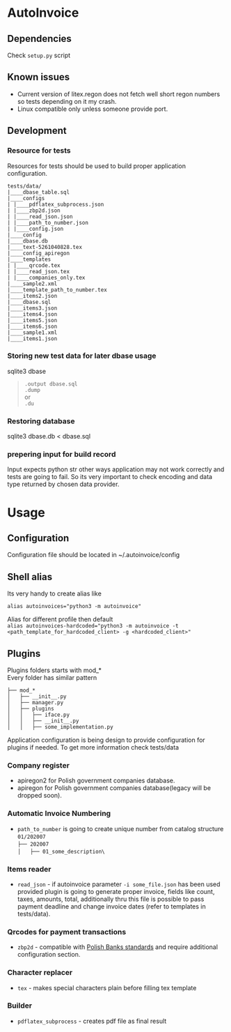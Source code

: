 AutoInvoice
====================

Dependencies
--------------------

Check ```setup.py``` script

Known issues
--------------------
- Current version of litex.regon does not fetch well short regon numbers so tests depending on it my crash.
- Linux compatible only unless someone provide port.

Development
--------------------

### Resource for tests
Resources for tests should be used to build proper application configuration.
```
tests/data/
|____dbase_table.sql
|____configs
| |____pdflatex_subprocess.json
| |____zbp2d.json
| |____read_json.json
| |____path_to_number.json
| |____config.json
|____config
|____dbase.db
|____text-5261040828.tex
|____config_apiregon
|____templates
| |____qrcode.tex
| |____read_json.tex
| |____companies_only.tex
|____sample2.xml
|____template_path_to_number.tex
|____items2.json
|____dbase.sql
|____items3.json
|____items4.json
|____items5.json
|____items6.json
|____sample1.xml
|____items1.json
```

### Storing new test data for later dbase usage
sqlite3 dbase  
>``.output dbase.sql``  
>``.dump``  
or  
>``.du``

### Restoring database
sqlite3 dbase.db < dbase.sql

### prepering input for build record
Input expects python str other ways application may not work correctly and tests are going to fail.
So its very important to check encoding and data type returned by chosen data provider.

Usage
===========

 Configuration
-----------
Configuration file should be located in ~/.autoinvoice/config

Shell alias
-----------
Its very handy to create alias like

``alias autoinvoices="python3 -m autoinvoice"``

Alias for different profile then default\
``alias autoinvoices-hardcoded="python3 -m autoinvoice -t <path_template_for_hardcoded_client> -g <hardcoded_client>"``

Plugins
-----------
Plugins folders starts with mod_*\
Every folder has similar pattern
```
├── mod_*
│   ├── __init__.py
│   ├── manager.py
│   ├── plugins
│   │   ├── iface.py
│   │   ├── __init__.py
│   │   ├── some_implementation.py
```
Application configuration is being design to provide configuration for plugins if needed. To get more information check tests/data

### Company register

- apiregon2 for Polish government companies database.
- apiregon for Polish government companies database(legacy will be dropped soon).

### Automatic Invoice Numbering

- ```path_to_number``` is going to create unique number from catalog structure ```01/202007``` \
```├── 202007```\
```│   ├── 01_some_description\```

### Items reader

- ```read_json``` - if autoinvoice parameter ```-i some_file.json``` has been used provided plugin is going to generate proper invoice,
fields like count, taxes, amounts, total, additionally thru this file is possible to pass payment deadline and change
  invoice dates (refer to templates in tests/data).

### Qrcodes for payment transactions

- ```zbp2d``` - compatible with [Polish Banks standards](https://zbp.pl/public/repozytorium/dla_bankow/rady_i_komitety/bankowosc_elektroczniczna/rada_bankowosc_elektr/zadania/2013.12.03_-_Rekomendacja_-_Standard_2D.pdf)
and require additional configuration section.

### Character replacer

- ```tex``` - makes special characters plain before filling tex template

### Builder

- ```pdflatex_subprocess``` - creates pdf file as final result